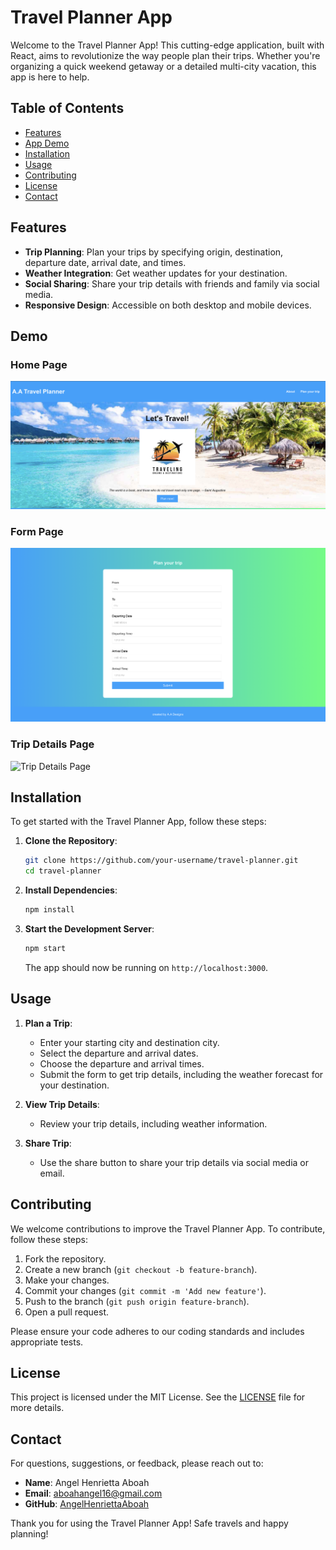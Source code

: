 # Travel Planner App

Welcome to the Travel Planner App! This cutting-edge application, built with React, aims to revolutionize the way people plan their trips. Whether you're organizing a quick weekend getaway or a detailed multi-city vacation, this app is here to help.

## Table of Contents

- [Features](#features)
- [App Demo](#images)
- [Installation](#installation)
- [Usage](#usage)
- [Contributing](#contributing)
- [License](#license)
- [Contact](#contact)

## Features

- **Trip Planning**: Plan your trips by specifying origin, destination, departure date, arrival date, and times.
- **Weather Integration**: Get weather updates for your destination.
- **Social Sharing**: Share your trip details with friends and family via social media.
- **Responsive Design**: Accessible on both desktop and mobile devices.

## Demo

### Home Page

![Home Page](https://raw.githubusercontent.com/AngelHenriettaAboah/travel-planner/main/travel-planner/public/demo1.png)

### Form Page

![Form Page](https://raw.githubusercontent.com/AngelHenriettaAboah/travel-planner/main/travel-planner/public/demo2.png)

### Trip Details Page

![Trip Details Page](https://raw.githubusercontent.com/AngelHenriettaAboah/travel-planner/main/travel-planner/public/demo3.png)

## Installation

To get started with the Travel Planner App, follow these steps:

1. **Clone the Repository**:

   ```bash
   git clone https://github.com/your-username/travel-planner.git
   cd travel-planner
   ```

2. **Install Dependencies**:

   ```bash
   npm install
   ```

3. **Start the Development Server**:

   ```bash
   npm start
   ```

   The app should now be running on `http://localhost:3000`.

## Usage

1. **Plan a Trip**:

   - Enter your starting city and destination city.
   - Select the departure and arrival dates.
   - Choose the departure and arrival times.
   - Submit the form to get trip details, including the weather forecast for your destination.

2. **View Trip Details**:

   - Review your trip details, including weather information.

3. **Share Trip**:
   - Use the share button to share your trip details via social media or email.

## Contributing

We welcome contributions to improve the Travel Planner App. To contribute, follow these steps:

1. Fork the repository.
2. Create a new branch (`git checkout -b feature-branch`).
3. Make your changes.
4. Commit your changes (`git commit -m 'Add new feature'`).
5. Push to the branch (`git push origin feature-branch`).
6. Open a pull request.

Please ensure your code adheres to our coding standards and includes appropriate tests.

## License

This project is licensed under the MIT License. See the [LICENSE](LICENSE) file for more details.

## Contact

For questions, suggestions, or feedback, please reach out to:

- **Name**: Angel Henrietta Aboah
- **Email**: [aboahangel16@gmail.com](mailto:aboahangel16@gmail.com)
- **GitHub**: [AngelHenriettaAboah](https://github.com/AngelHenriettaAboah)

Thank you for using the Travel Planner App! Safe travels and happy planning!
